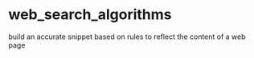 # web_search_algorithms
build an accurate snippet based on rules to reflect the content of a web page 
